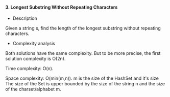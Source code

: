 #### 3. Longest Substring Without Repeating Characters

* Description

Given a string s, find the length of the longest substring without repeating characters.

* Complexity analysis

Both solutions have the same complexity. But to be more precise, the first solution complexity is O(2n).

Time complexity: O(n).

Space complexity: O(min(m,n)). m is the size of the HashSet and it's size The size of the Set is upper bounded by the size of the string n and the size of the charset/alphabet m.